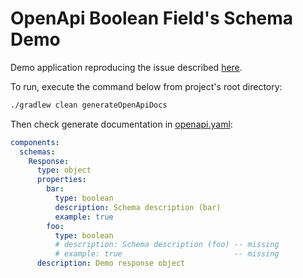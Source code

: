 # OpenApi Boolean Field's Schema Demo
Demo application reproducing the issue described [here](https://github.com/springdoc/springdoc-openapi/issues/2229).

To run, execute the command below from project's root directory: 
```bash
./gradlew clean generateOpenApiDocs
```
Then check generate documentation in [openapi.yaml](build/openapi.yaml):
```yaml
components:
  schemas:
    Response:
      type: object
      properties:
        bar:
          type: boolean
          description: Schema description (bar)
          example: true
        foo:
          type: boolean
          # description: Schema description (foo) -- missing
          # example: true                         -- missing
      description: Demo response object
```